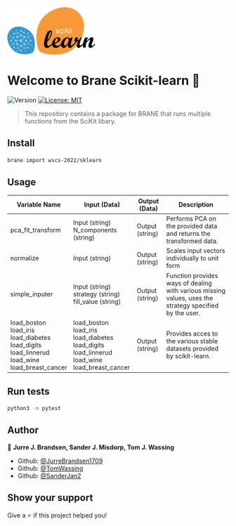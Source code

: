 <!-- Add a image to the readme -->
<img src="logo-braneskit.png" alt="SciKit logo" width="200"/>
<h1>Welcome to Brane Scikit-learn 👋</h1>
<p>
  <img alt="Version" src="https://img.shields.io/badge/version-1.0.0-blue.svg?cacheSeconds=2592000" />
  <a href="#" target="_blank">
    <img alt="License: MIT" src="https://img.shields.io/badge/License-MIT-yellow.svg" />
  </a>
</p>

> This repository contains a package for BRANE that runs multiple functions from the SciKit libary.

## Install

```sh
brane import wscs-2022/sklearn
```

## Usage

| Variable Name                                                                              | Input (Data)                                                                               | Output (Data)    | Description                                                                                               |
|--------------------------------------------------------------------------------------------|--------------------------------------------------------------------------------------------|------------------|-----------------------------------------------------------------------------------------------------------|
|  pca_fit_transform                                                                         | Input (string)<br />  N_components (string)                                                       |  Output (string) | Performs PCA on the provided data and returns the transformed data.                                       |
| normalize                                                                                  | Input (string)                                                                             | Output (string)  | Scales input vectors individually to unit form                                                            |
|   simple_inputer                                                                           |  Input (string) <br /> strategy (string) <br /> fill_value (string)                                      |   Output (string)  | Function provides ways of dealing with various  missing values, uses the  strategy specified by the user. |
| load_boston <br /> load_iris <br /> load_diabetes <br /> load_digits <br /> load_linnerud <br /> load_wine <br /> load_breast_cancer | load_boston <br /> load_iris <br /> load_diabetes <br /> load_digits <br />  load_linnerud <br /> load_wine <br /> load_breast_cancer |    Output (string) |   Provides acces to the various stable datasets  provided by scikit-learn.                                |



## Run tests

```sh
python3 -m pytest
```

## Author

👤 **Jurre J. Brandsen, Sander J. Misdorp, Tom J. Wassing**

* Github: [@JurreBrandsen1709](https://github.com/JurreBrandsen1709)
* Github: [@TomWassing](https://github.com/tomwassing)
* Github: [@SanderJan2](https://github.com/SanderJan2)

## Show your support

Give a ⭐️ if this project helped you!
